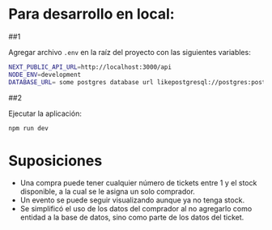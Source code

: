 # Para desarrollo en local:

##1

Agregar archivo ```.env``` en la raíz del proyecto con las siguientes variables:

```bash
NEXT_PUBLIC_API_URL=http://localhost:3000/api
NODE_ENV=development
DATABASE_URL= some postgres database url likepostgresql://postgres:postgres@localhost:5432/postgres
```

##2

Ejecutar la aplicación:

```bash
npm run dev
```

# Suposiciones

- Una compra puede tener cualquier número de tickets entre 1 y el stock disponible, a la cual se le asigna un solo comprador.
- Un evento se puede seguir visualizando aunque ya no tenga stock.
- Se simplificó el uso de los datos del comprador al no agregarlo como entidad a la base de datos, sino como parte de los datos del ticket.